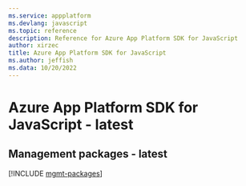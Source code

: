 ```yaml
---
ms.service: appplatform
ms.devlang: javascript
ms.topic: reference
description: Reference for Azure App Platform SDK for JavaScript
author: xirzec
title: Azure App Platform SDK for JavaScript
ms.author: jeffish
ms.data: 10/20/2022
---
```

# Azure App Platform SDK for JavaScript - latest

## Management packages - latest
[!INCLUDE [mgmt-packages](app-platform-mgmt-index.md)]
